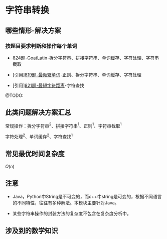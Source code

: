 # 字符串转换

## 哪些情形-解决方案

### 按题目要求判断和操作每个单词

+ [824题-GoatLatin](.\824-GoatLatin.md)-拆分字符串、拼接字符串、单词缓存、字符处理、字符串截取

+ [引用][819题-最频繁单词](..\求最值\间接求最值\819题-最频繁单词.md)-正则、拆分字符串、单词缓存、字符处理

+ [引用][821题-最短字符距离](..\求最值\直接求最值\821题-最短字符距离.md)-字符查找

@TODO:

## 此类问题解决方案汇总

常规操作：拆分字符串$^2$、拼接字符串$^1$、正则$^1$、字符串截取$^1$

字符处理$^2$、单词缓存$^2$、字符查找$^1$

## 常见最优时间复杂度

$O(n)$

## 注意

+ Java，Python中String是不可变的，而c++中string是可变的，根据不同语言的不同特性，往往有多种解法。本模块主要针对Java。

+ 某些字符串操作的封装方法的复杂度不包含在复杂度分析中。

## 涉及到的数学知识

